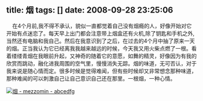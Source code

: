 title: 烟
tags: []
date: 2008-09-28 23:25:06
---

<p>&nbsp;&nbsp;&nbsp;&nbsp;在4个月前,我不得不承认，貌似一直都觉着自己没有烟瘾的人，好像开始对它开始有点迷恋了。每天早上出门都会注意带上烟盒还有火机,除了钥匙和手机之外,当然还有电脑和我自己。然后在我意识到了之后，在过去的4个月中抽了原来一天的烟。正当我认为它已经离我我越来越远的时候，今天我又用火柴点燃了一根。看着缕缕青烟在我眼前升起，又神奇的随着它的意愿，如舞的精灵，好像因为有我的欣赏而跳动，融化进我周围的空气里，慢慢消失无踪。烟的味道，无可否认，对于我来说是随心情而定。很多时候是觉得难闻，但有些时候却又非常想念那种味道，那种难闻的可以刺激自己让自己意识自己还在那里。一根烟，一种心情。

[![烟 - mezzomin - abcedfg](http://img.bimg.126.net/photo/bv8uq2Dja8-gTGQxQkd1xg==/309340999421929794.jpg "烟 - mezzomin - abcedfg")](http://img.bimg.126.net/photo/bv8uq2Dja8-gTGQxQkd1xg==/309340999421929794.jpg)

</p>